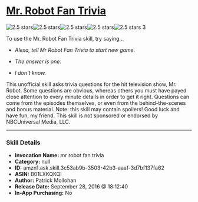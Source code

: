 # [Mr. Robot Fan Trivia](http://alexa.amazon.com/#skills/amzn1.ask.skill.3c53ab9b-3503-42b3-aaaf-3d7bf137fa62)
![2.5 stars](../../images/ic_star_black_18dp_1x.png)![2.5 stars](../../images/ic_star_black_18dp_1x.png)![2.5 stars](../../images/ic_star_half_black_18dp_1x.png)![2.5 stars](../../images/ic_star_border_black_18dp_1x.png)![2.5 stars](../../images/ic_star_border_black_18dp_1x.png) 3

To use the Mr. Robot Fan Trivia skill, try saying...

* *Alexa, tell Mr Robot Fan Trivia to start new game.*

* *The answer is one.*

* *I don't know.*

This unofficial skill asks trivia questions for the hit television show, Mr. Robot. Some questions are obvious, whereas others you must have payed close attention to every minute details in order to get it right. Questions can come from the episodes themselves, or even from the behind-the-scenes and bonus material. Note: this skill may contain spoilers!
Good luck and have fun, my friend.
This skill is not sponsored or endorsed by NBCUniversal Media, LLC.

***

### Skill Details

* **Invocation Name:** mr robot fan trivia
* **Category:** null
* **ID:** amzn1.ask.skill.3c53ab9b-3503-42b3-aaaf-3d7bf137fa62
* **ASIN:** B01LXKQKQI
* **Author:** Patrick Mollohan
* **Release Date:** September 28, 2016 @ 18:12:40
* **In-App Purchasing:** No
